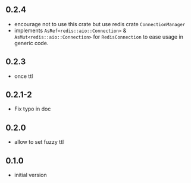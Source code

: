 ## 0.2.4

- encourage not to use this crate but use redis crate `ConnectionManager`
- implements  `AsRef<redis::aio::Connection>` & `AsMut<redis::aio::Connection>` for `RedisConnection` to ease usage in generic code.

## 0.2.3

- once ttl

## 0.2.1-2

- Fix typo in doc

## 0.2.0

- allow to set fuzzy ttl

## 0.1.0

- initial version